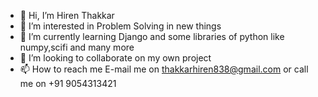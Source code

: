 - 👋 Hi, I’m Hiren Thakkar  
- 👀 I’m interested in Problem Solving in new things
- 🌱 I’m currently learning Django and some libraries of python like numpy,scifi and many more
- 💞️ I’m looking to collaborate on my own project
- 📫 How to reach me E-mail me on thakkarhiren838@gmail.com or call me on +91 9054313421

<!---
Hiren838/Hiren838 is a ✨ special ✨ repository because its `README.md` (this file) appears on your GitHub profile.
You can click the Preview link to take a look at your changes.
--->
